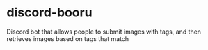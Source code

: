 # discord-booru
Discord bot that allows people to submit images with tags, and then retrieves images based on tags that match
